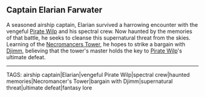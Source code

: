 ## Captain Elarian Farwater

A seasoned airship captain, Elarian survived a harrowing encounter with the vengeful [Pirate Wilp](Pirate%20Wilp.md) and his spectral crew. Now haunted by the memories of that battle, he seeks to cleanse this supernatural threat from the skies. Learning of the [Necromancers Tower](../Places/Necromancers%20Tower.md), he hopes to strike a bargain with [Djimm](Djimm.md), believing that the tower's master holds the key to [Pirate Wilp](Pirate%20Wilp.md)'s ultimate defeat.


---
TAGS: airship captain|Elarian|vengeful Pirate Wilp|spectral crew|haunted memories|Necromancer's Tower|bargain with Djimm|supernatural threat|ultimate defeat|fantasy lore

